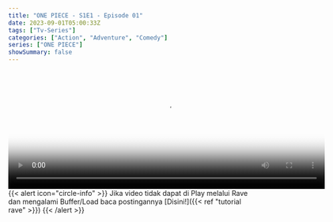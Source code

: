 ```yaml
---
title: "ONE PIECE - S1E1 - Episode 01"
date: 2023-09-01T05:00:33Z
tags: ["Tv-Series"]
categories: ["Action", "Adventure", "Comedy"]
series: ["ONE PIECE"]
showSummary: false
---
```


<video id="video-2" 
class="art-preview lazy video-js vjs-default-skin vjs-big-play-centered" 
controls preload="auto" 
width="640" 
height="240" 
poster="https://www.themoviedb.org/t/p/original/dHRjYJETHIsnI8eS5KgWPKS4Oki.jpg" 
data-setup='{ "example_option": true, "width": "auto", "height": "auto", "techOrder": ["html5","flash"] }' 
onseeked="true"> <source src="https://kp3d-my.sharepoint.com/personal/ryoo_kp3d_onmicrosoft_com/_layouts/15/download.aspx?share=EbFgd9LoqolPoYwjZe4yzI8BUZFCGI54V6RZ89E43i-djg" type='video/mp4'>
</video>
<br>
{{< alert icon="circle-info" >}}
Jika video tidak dapat di Play melalui Rave dan mengalami Buffer/Load baca postingannya [Disini!]({{< ref "tutorial rave" >}})
{{< /alert >}}

